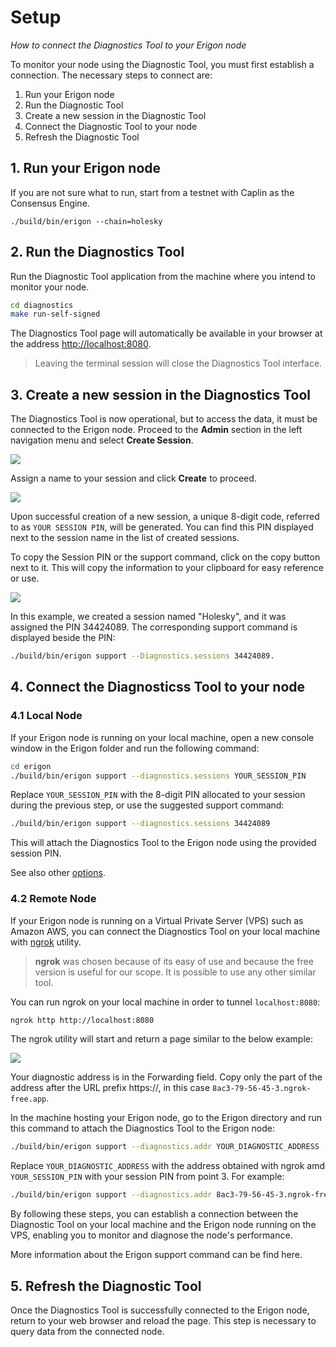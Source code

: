 # Setup
*How to connect the Diagnostics Tool to your Erigon node*

To monitor your node using the Diagnostic Tool, you must first establish a connection. The necessary steps to connect are:

1. Run your Erigon node
2. Run the Diagnostic Tool
3. Create a new session in the Diagnostic Tool
4. Connect the Diagnostic Tool to your node
5. Refresh the Diagnostic Tool

## 1. Run your Erigon node

If you are not sure what to run, start from a testnet with Caplin as the Consensus Engine. 

```
./build/bin/erigon --chain=holesky
```

## 2. Run the Diagnostics Tool

Run the Diagnostic Tool application from the machine where you intend to monitor your node.

```bash
cd diagnostics
make run-self-signed
```

The Diagnostics Tool page will automatically be available in your browser at the address <http://localhost:8080>.

> Leaving the terminal session will close the Diagnostics Tool interface.

## 3. Create a new session in the Diagnostics Tool

The Diagnostics Tool is now operational, but to access the data, it must be connected to the Erigon node. Proceed to the **Admin** section in the left navigation menu and select **Create Session**. 

<img src="/images/diag_create_session_1.png">

Assign a name to your session and click **Create**  to proceed.

<img src="/images/diag_create_session_2.png">

Upon successful creation of a new session, a unique 8-digit code, referred to as `YOUR SESSION PIN`, will be generated. You can find this PIN displayed next to the session name in the list of created sessions.

To copy the Session PIN or the support command, click on the copy button next to it. This will copy the information to your clipboard for easy reference or use.

<img src="/images/diag_create_session_3.png">

In this example, we created a session named "Holesky", and it was assigned the PIN 34424089. The corresponding support command is displayed beside the PIN:

```bash
./build/bin/erigon support --Diagnostics.sessions 34424089.
```

## 4. Connect the Diagnosticss Tool to your node

### 4.1 Local Node

If your Erigon node is running on your local machine, open a new console window in the Erigon folder and run the following command:

```bash
cd erigon
./build/bin/erigon support --diagnostics.sessions YOUR_SESSION_PIN
```
Replace `YOUR_SESSION_PIN` with the 8-digit PIN allocated to your session during the previous step, or use the suggested support command:

```bash
./build/bin/erigon support --diagnostics.sessions 34424089
```

This will attach the Diagnostics Tool to the Erigon node using the provided session PIN. 

See also other [options](options.md).

### 4.2 Remote Node

If your Erigon node is running on a Virtual Private Server (VPS) such as Amazon AWS, you can connect the Diagnostics Tool on your local machine with [ngrok](https://ngrok.com/docs/getting-started/) utility. 

> **ngrok** was chosen because of its easy of use and because the free version is useful for our scope. It is possible to use any other similar tool.

You can run ngrok on your local machine in order to tunnel `localhost:8080`: 

```bash
ngrok http http://localhost:8080
```

The ngrok utility will start and return a page similar to the below example:

<img src="/images/diag_create_session_4.png">

Your diagnostic address is in the Forwarding field. Copy only the part of the address after the URL prefix https://, in this case `8ac3-79-56-45-3.ngrok-free.app`.

In the machine hosting your Erigon node, go to the Erigon directory and run this command to attach the Diagnostics Tool to the Erigon node:

```bash
./build/bin/erigon support --diagnostics.addr YOUR_DIAGNOSTIC_ADDRESS --diagnostics.sessions YOUR_SESSION_PIN
```

Replace `YOUR_DIAGNOSTIC_ADDRESS` with the address obtained with ngrok amd `YOUR_SESSION_PIN` with your session PIN from point 3. For example:

```bash
./build/bin/erigon support --diagnostics.addr 8ac3-79-56-45-3.ngrok-free.app --diagnostics.sessions 34424089
```

By following these steps, you can establish a connection between the Diagnostic Tool on your local machine and the Erigon node running on the VPS, enabling you to monitor and diagnose the node's performance.

More information about the Erigon support command can be find here.

## 5. Refresh the Diagnostic Tool

Once the Diagnostics Tool is successfully connected to the Erigon node, return to your web browser and reload the page. 
This step is necessary to query data from the connected node.